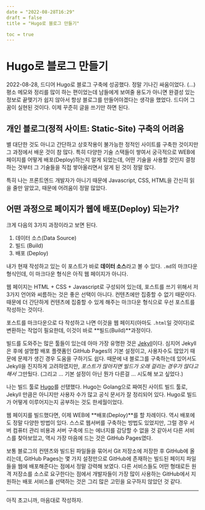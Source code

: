 ```yaml
---
date = "2022-08-28T16:29"
draft = false
title = "Hugo로 블로그 만들기"

toc = true
---
```


# Hugo로 블로그 만들기

2022-08-28, 드디어 Hugo로 블로그 구축에 성공했다. 정말 기나긴 싸움이었다. (...) 평소 메모와 정리를 많이 하는 편이었는데 남들에게 보여줄 용도가 아니면 완결성 있는 정보로 끝맺기가 쉽지 않아서 항상 블로그를 만들어야겠다는 생각을 했었다. 드디어 그 꿈이 실현된 것이다. 이제 꾸준히 글을 쓰기만 하면 된다.

## 개인 블로그(정적 사이트: Static-Site) 구축의 어려움

별 대단한 것도 아니고 간단하고 상호작용이 불가능한 정적인 사이트를 구축한 것이지만 그 과정에서 배운 것이 참 많다. 특히 다양한 기술 스택들이 쌓여서 궁극적으로 WEB에 페이지를 어떻게 배포(Deploy)하는지 알게 되었는데, 어떤 기술을 사용할 것인지 결정하는 것부터 그 기술들을 직접 쌓아올리면서 알게 된 것이 정말 많다.

특히 나는 프론트엔드 개발자가 아니기 때문에 Javascript, CSS, HTML을 간신히 읽을 줄만 알았고, 때문에 어려움이 정말 많았다.

## 어떤 과정으로 페이지가 웹에 배포(Deploy) 되는가?

크게 다음의 3가지 과정이라고 보면 된다.

1. 데이터 소스(Data Source)
2. 빌드 (Build)
3. 배포 (Deploy)

내가 현재 작성하고 있는 이 포스트가 바로 **데이터 소스**라고 볼 수 있다. `.md`의 마크다운 형식인데, 이 마크다운 형식은 아직 웹 페이지가 아니다.

웹 페이지는 HTML + CSS + Javascript로 구성되어 있는데, 포스트를 쓰기 위해서 저 3가지 언어와 씨름하는 것은 좋은 선택이 아니다. 컨텐츠에만 집중할 수 없기 때문이다. 때문에 더 간단하게 컨텐츠에 집중할 수 있게 해주는 마크다운 형식으로 우선 포스트를 작성하는 것이다.

포스트를 마크다운으로 다 작성하고 나면 이것을 웹 페이지(아마도 `.html`일 것이다)로 변환하는 작업이 필요한데, 이것이 바로 **빌드(Build)**과정이다.

빌드를 도와주는 많은 툴들이 있는데 아마 가장 유명한 것은 [Jekyll](https://jekyllrb.com)이다. 심지어 Jekyll은 후에 설명할 배포 플랫폼인 GitHub Pages의 기본 설정이고, 사용자수도 많았기 때문에 문제가 생긴 경우 도움을 구하기도 쉽다. 때문에 내 블로그를 구축하는데 있어서도 Jekyll을 진지하게 고려하였지만, *포스트가 많아지면 빌드가 오래 걸리는 경우가 많다고 해서* 그만뒀다. (그리고 ... 기본 설정이 아닌 뭔가 다른걸 ... 시도해 보고 싶었다.)

나는 빌드 툴로 [Hugo](https://gohugo.io)를 선탰했다. Hugo는 Golang으로 짜여진 사이트 빌드 툴로, Jekyll 만큼은 아니지만 사용자 수가 많고 공식 문서가 잘 정리되어 있다. Hugo로 빌드가 어떻게 이루어지는지 공부하는 것도 한세월이었다.

웹 페이지를 빌드했다면, 이제 WEB에 **배포(Deploy)**를 할 차례이다. 역시 배포에도 정말 다양한 방법이 있다. 스스로 웹서버를 구축하는 방법도 있었지만, 그럴 경우 서버 컴퓨터 관리 비용과 서버 구축에 드는 에너지를 감당할 수 없을 것 같아서 다른 서비스를 찾아보았고, 역시 가장 마음에 드는 것은 GitHub Pages였다.

보통 블로그의 컨텐츠와 빌드된 파일들을 묶어서 Git 저장소에 저장한 후 GitHub에 올리는데, GitHub Pages는 몇 가지 설정만으로 GitHub에 존재하는 빌드된 페이지 파일들을 웹에 배포해준다는 점에서 정말 강력해 보였다. 다른 서비스들도 어떤 형태로든 원격 저장소를 소스로 요구한다는 점에서 개발자들이 가장 많이 사용하는 GitHub에서 지원하는 배포 서비스를 선택하는 것은 그리 많은 고민을 요구하지 않았던 것 같다.

---

아직 초고니까, 마음대로 작성하자.

